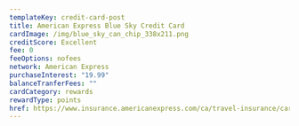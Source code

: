 ```yaml
---
templateKey: credit-card-post
title: American Express Blue Sky Credit Card
cardImage: /img/blue_sky_can_chip_338x211.png
creditScore: Excellent
fee: 0
feeOptions: nofees
network: American Express
purchaseInterest: "19.99"
balanceTranferFees: ""
cardCategory: rewards
rewardType: points
href: https://www.insurance.americanexpress.com/ca/travel-insurance/card-top-up/blue-sky-credit-card/
---
```

